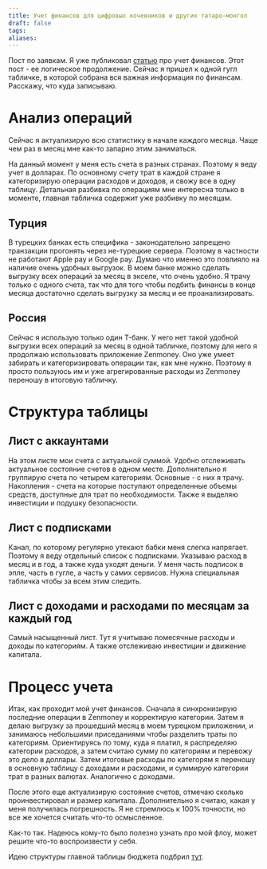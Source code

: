 ```yaml
---
title: Учет финансов для цифровых кочевников и других татаро-монгол
draft: false
tags: 
aliases:
---
```

Пост по заявкам. Я уже публиковал [статью](https://blog.leins275.xyz/posts/money-flow/) про учет финансов. Этот пост - ее логическое продолжение. Сейчас я пришел к одной гугл табличке, в которой собрана вся важная информация по финансам. Расскажу, что куда записываю.

# Анализ операций
Сейчас я актуализирую всю статистику в начале каждого месяца. Чаще чем раз в месяц мне как-то запарно этим заниматься. 

На данный момент у меня есть счета в разных странах. Поэтому я веду учет в долларах. По основному счету трат в каждой стране я категоризирую операции расходов и доходов, и свожу все в одну таблицу. Детальная разбивка по операциям мне интересна только в моменте, главная табличка содержит уже разбивку по месяцам.

## Турция
В турецких банках есть специфика - законодательно запрещено транзакции прогонять через не-турецкие сервера. Поэтому в частности не работают Apple pay и Google pay. Думаю что именно это повлияло на наличие очень удобных выгрузок. В моем банке можно сделать выгрузку всех операций за месяц в экселе, что очень удобно. Я трачу только с одного счета, так что для того чтобы подбить финансы в конце месяца достаточно сделать выгрузку за месяц и ее проанализировать.

## Россия
Сейчас я использую только один T-банк. У него нет такой удобной выгрузки всех операций за месяц в одной табличке, поэтому для него я продолжаю использовать приложение Zenmoney. Оно уже умеет забирать и категоризировать операции так, как мне нужно. Поэтому я просто пользуюсь им и уже агрегированные расходы из Zenmoney переношу в итоговую табличку. 

# Структура таблицы
## Лист с аккаунтами
На этом листе мои счета с актуальной суммой. Удобно отслеживать актуальное состояние счетов в одном месте. Дополнительно я группирую счета по четырем категориям. Основные - с них я трачу. Накопления - счета на которые поступают определенные объемы средств, доступные для трат по необходимости. Также я выделяю инвестиции и подушку безопасности. 

## Лист с подписками
Канал, по которому регулярно утекают бабки меня слегка напрягает. Поэтому я веду отдельный список с подписками. Указываю расход в месяц и в год, а также куда уходят деньги. 
У меня часть подписок в эпле, часть в гугле, а часть у самих сервисов. Нужна специальная табличка чтобы за всем этим следить. 

## Лист с доходами и расходами по месяцам за каждый год
Самый насыщенный лист. Тут я учитываю помесячные расходы и доходы по категориям. А также отслеживаю инвестиции и движение капитала. 

# Процесс учета
Итак, как проходит мой учет финансов. Сначала я синхронизирую последние операции в Zenmoney и корректирую категории. Затем я делаю выгрузку за прошедший месяц в моем турецком приложении, и занимаюсь небольшими приседаниями чтобы разделить траты по категориям. Ориентируясь по тому, куда я платил, я распределяю категории расходов, а затем считаю сумму по категориям и перевожу это дело в доллары. Затем итоговые расходы по категорям я переношу в основную таблицу с доходами и расходами, и суммирую категории трат в разных валютах. Аналогично с доходами. 

После этого еще актуализирую состояние счетов, отмечаю сколько проинвестировал и размер капитала. Дополнительно я считаю, какая у меня получилась погрешность. Я не стремлюсь к 100% точности, но все же хочется считать что-то осмысленное. 

Как-то так. Надеюсь кому-то было полезно узнать про мой флоу, может решите что-то воспроизвести у себя.

Идею структуры главной таблицы бюджета подбрил [тут](https://youtu.be/qWMguTdhtrU?si=g7vmewSxvV19vpLp).